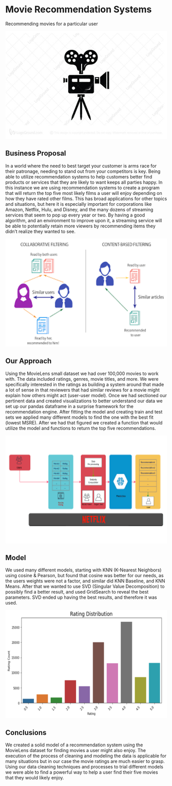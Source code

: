 # Movie Recommendation Systems
Recommending movies for a particular user

<p align="center">
 <img width="560" height="336" src=images/Water_well_EDA_v1.jpg>
 </p>

## Business Proposal

In a world where the need to best target your customer is arms race for their patronage, needing to stand out from your competitors is key. Being able to utilize recommendation systems to help customers better find products or services that they are likely to want keeps all parties happy. In this instance we are using recommendation systems to create a program that will return the top five most likely films a user will enjoy depending on how they have rated other films. This has broad applications for other topics and situations, but here it is especially important for corporations like Amazon, Netflix, Hulu, and Disney, and the many dozens of streaming services that seem to pop up every year or two. By having a good algorithm, and an environment to improve upon it, a streaming service will be able to potentially retain more viewers by recommending items they didn’t realize they wanted to see.

<p align="center">
 <img width="560" height="336" src=images/collaborative_filtering.png>
 </p>

## Our Approach
Using the MovieLens small dataset we had over 100,000 movies to work with. The data included ratings, genres, movie titles, and more. We were specifically interested in the ratings as building a system around that made a lot of sense in that reviewers that had similar reviews for a movie might explain how others might act (user-user model). Once we had sectioned our pertinent data and created visualizations to better understand our data we set up our pandas dataframe in a surprise framework for the recommendation engine. After fitting the model and creating train and test sets we applied many different models to find the one with the best fit (lowest MSRE). After we had that figured we created a function that would utilize the model and functions to return the top five recommendations.

<p align="center">
 <img width="560" height="336" src=images/rec_system.png>
 </p>

## Model
We used many different models, starting with KNN (K-Nearest Neighbors) using cosine & Pearson, but found that cosine was better for our needs, as the users weights were not a factor, and similar did KNN Baseline, and KNN Means. After that we wanted to use SVD (Singular Value Decomposition) to possibly find a better result, and used GridSearch to reveal the best parameters. SVD ended up having the best results, and therefore it was used.

<p align="center">
 <img width="560" height="336" src=images/rating_distribution.png>
 </p>

## Conclusions
We created a solid model of a recommendation system using the MovieLens dataset for finding movies a user might also enjoy. The execution of the process of cleaning and modeling the data is applicable for many situations but in our case the movie ratings are much easier to grasp. Using our data cleaning techniques and processes to trial different models we were able to find a powerful way to help a user find their five movies that they would likely enjoy.  
